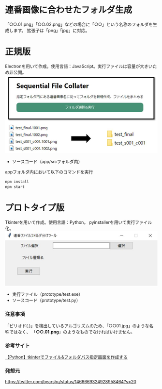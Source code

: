 # 連番画像に合わせたフォルダ生成
「○○.01.png」「○○.02.png」などの場合に「○○」という名称のフォルダを生成します。
拡張子は「png」「jpg」に対応。

# 正規版
Electronを用いて作成。使用言語：JavaScript。実行ファイルは容量が大きいため非公開。
![image](./assets/image2.jpg)

- ソースコード（app/srcフォルダ内）

appフォルダ内において以下のコマンドを実行
```bash
npm install
npm start
```

# プロトタイプ版
Tkinterを用いて作成。使用言語：Python。
pyinstallerを用いて実行ファイル化。
![image](./assets/image.jpg)

- 実行ファイル（prototype/test.exe）
- ソースコード（prototype/test.py）   

### 注意事項
「ピリオド(.)」を検出しているアルゴリズムのため、「○○01.jpg」のような名称ではなく、
「**○○.01.png**」のようなものでなければいけません。

### 参考サイト
[【Python】tkinterでファイル&フォルダパス指定画面を作成する](https://qiita.com/dgkmtu/items/2367a73f7e2d498e6075)

### 発想元
https://twitter.com/bearshu/status/1466669324928958464?s=20